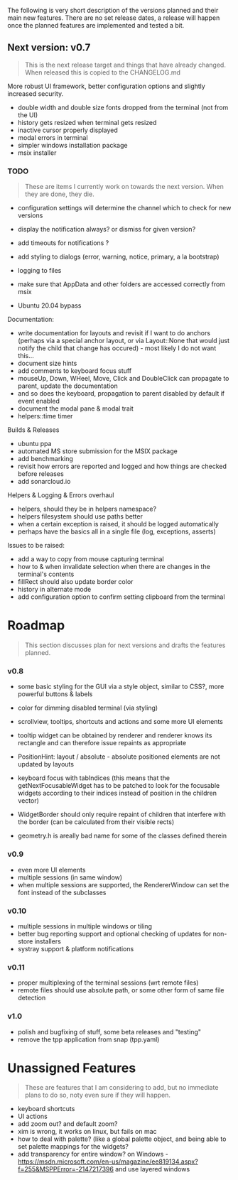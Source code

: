 ﻿The following is very short description of the versions planned and their main new features. There are no set release dates, a release will happen once the planned features are implemented and tested a bit.

## Next version: v0.7

> This is the next release target and things that have already changed. When released this is copied to the CHANGELOG.md

More robust UI framework, better configuration options and slightly increased security.

- double width and double size fonts dropped from the terminal (not from the UI)
- history gets resized when terminal gets resized
- inactive cursor properly displayed
- modal errors in terminal
- simpler windows installation package
- msix installer

### TODO

> These are items I currently work on towards the next version. When they are done, they die.  

- configuration settings will determine the channel which to check for new versions
- display the notification always? or dismiss for given version? 
- add timeouts for notifications ? 
- add styling to dialogs (error, warning, notice, primary, a la bootstrap)

- logging to files
- make sure that AppData and other folders are accessed correctly from msix
- Ubuntu 20.04 bypass

Documentation:

- write documentation for layouts and revisit if I want to do anchors (perhaps via a special anchor layout, or via Layout::None that would just notify the child that change has occured) - most likely I do not want this... 
- document size hints 
- add comments to keyboard focus stuff
- mouseUp, Down, WHeel, Move, Click and DoubleClick can propagate to parent, update the documentation
- and so does the keyboard, propagation to parent disabled by default if event enabled 
- document the modal pane & modal trait
- helpers::time timer

Builds & Releases

- ubuntu ppa
- automated MS store submission for the MSIX package
- add benchmarking
- revisit how errors are reported and logged and how things are checked before releases
- add sonarcloud.io

Helpers & Logging & Errors overhaul

- helpers, should they be in helpers namespace?
- helpers filesystem should use paths better
- when a certain exception is raised, it should be logged automatically
- perhaps have the basics all in a single file (log, exceptions, asserts)

Issues to be raised:

- add a way to copy from mouse capturing terminal
- how to & when invalidate selection when there are changes in the terminal's contents
- fillRect should also update border color
- history in alternate mode
- add configuration option to confirm setting clipboard from the terminal

# Roadmap

> This section discusses plan for next versions and drafts the features planned. 

### v0.8

- some basic styling for the GUI via a style object, similar to CSS?, more powerful buttons & labels
- color for dimming disabled terminal (via styling)
- scrollview, tooltips, shortcuts and actions and some more UI elements
- tooltip widget can be obtained by renderer and renderer knows its rectangle and can therefore issue repaints as appropriate
- PositionHint: layout / absolute - absolute positioned elements are not updated by layouts
- keyboard focus with tabIndices (this means that the getNextFocusableWidget has to be patched to look for the focusable widgets according to their indices instead of position in the children vector)

- WidgetBorder should only require repaint of children that interfere with the border (can be calculated from their visible rects)

- geometry.h is areally bad name for some of the classes defined therein


### v0.9

- even more UI elements
- multiple sessions (in same window)
- when multiple sessions are supported, the RendererWindow can set the font instead of the subclasses

### v0.10

- multiple sessions in multiple windows or tiling
- better bug reporting support and optional checking of updates for non-store installers
- systray support & platform notifications

### v0.11

- proper multiplexing of the terminal sessions (wrt remote files)
- remote files should use absolute path, or some other form of same file detection

### v1.0

- polish and bugfixing of stuff, some beta releases and "testing"
- remove the tpp application from snap (tpp.yaml)

# Unassigned Features

> These are features that I am considering to add, but no immediate plans to do so, noty even sure if they will happen.  

- keyboard shortcuts
- UI actions
- add zoom out? and default zoom? 
- xim is wrong, it works on linux, but fails on mac
- how to deal with palette? (like a global palette object, and being able to set palette mappings for the widgets? 
- add transparency for entire window? on Windows - https://msdn.microsoft.com/en-us/magazine/ee819134.aspx?f=255&MSPPError=-2147217396 and use layered windows


